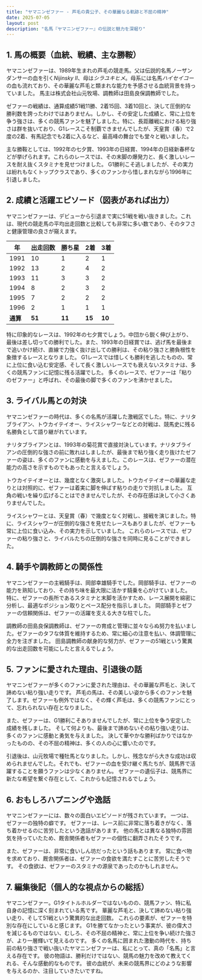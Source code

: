 ```yaml
---
title: "ヤマニンゼファー - 芦毛の貴公子、その華麗なる軌跡と不屈の精神"
date: 2025-07-05
layout: post
description: "名馬『ヤマニンゼファー』の伝説と魅力を深堀り"
---
```


## 1. 馬の概要（血統、戦績、主な勝鞍）

ヤマニンゼファーは、1989年生まれの芦毛の競走馬。父は伝説的名馬ノーザンダンサーの血を引く*Nijinsky II*、母は*シラユキヒメ*。母系には名馬*ハイセイコー*の血も流れており、その華麗な芦毛と類まれな能力を予感させる血統背景を持っていました。  馬主は株式会社山元牧場、調教師は田島良保調教師でした。

ゼファーの戦績は、通算成績51戦11勝、2着15回、3着10回と、決して圧倒的な勝利数を誇ったわけではありません。しかし、その安定した成績と、常に上位を争う強さは、多くの競馬ファンを魅了しました。特に、長距離戦における粘り強さは群を抜いており、G1レースこそ制覇できませんでしたが、天皇賞（春）で2度の2着、有馬記念でも2着に入るなど、最高峰の舞台でも堂々と戦いました。

主な勝鞍としては、1992年の七夕賞、1993年の日経賞、1994年の日経新春杯などが挙げられます。これらのレースでは、その末脚の爆発力と、長く激しいレースを耐え抜くスタミナを見せつけました。  G1勝利こそ逃しましたが、その実力は紛れもなくトップクラスであり、多くのファンから惜しまれながら1996年に引退しました。


## 2. 成績と活躍エピソード（図表があれば出力）

ヤマニンゼファーは、デビューから引退まで実に51戦を戦い抜きました。これは、現代の競走馬の平均出走回数と比較しても非常に多い数であり、そのタフさと健康管理の良さが窺えます。

| 年 | 出走回数 | 勝ち星 | 2着 | 3着 |
|---|---|---|---|---|
| 1991 | 10 | 1 | 2 | 1 |
| 1992 | 13 | 2 | 4 | 2 |
| 1993 | 11 | 3 | 3 | 2 |
| 1994 | 8 | 2 | 3 | 2 |
| 1995 | 7 | 2 | 2 | 2 |
| 1996 | 2 | 1 | 1 | 1 |
| **通算** | **51** | **11** | **15** | **10** |


特に印象的なレースは、1992年の七夕賞でしょう。中団から鋭く伸び上がり、最後は差し切っての勝利でした。また、1993年の日経賞では、逃げ馬を最後まで追いかけ続け、直線で力強く抜け出しての勝利は、その粘り強さと勝負根性を象徴するレースとなりました。  G1レースでは惜しくも勝利を逃したものの、常に上位に食い込む安定感、そして長く激しいレースでも衰えないスタミナは、多くの競馬ファンに記憶に残る活躍でした。  多くのレースで、ゼファーは「粘りのゼファー」と呼ばれ、その最後の脚で多くのファンを沸かせました。


## 3. ライバル馬との対決

ヤマニンゼファーの時代は、多くの名馬が活躍した激戦区でした。特に、ナリタブライアン、トウカイテイオー、ライスシャワーなどとの対戦は、競馬史に残る名勝負として語り継がれています。

ナリタブライアンとは、1993年の菊花賞で直接対決しています。ナリタブライアンの圧倒的な強さの前に敗れはしましたが、最後まで粘り強く走り抜けたゼファーの姿は、多くのファンに感動を与えました。このレースは、ゼファーの潜在能力の高さを示すものでもあったと言えるでしょう。

トウカイテイオーとは、幾度となく激突しました。トウカイテイオーの華麗な走りとは対照的に、ゼファーは着実に脚を伸ばす粘りの走りで対抗しました。  互角の戦いを繰り広げることはできませんでしたが、その存在感は決して小さくありませんでした。

ライスシャワーとは、天皇賞（春）で幾度となく対戦し、接戦を演じました。特に、ライスシャワーが圧倒的な強さを見せたレースもありましたが、ゼファーも常に上位に食い込み、その実力を示していました。  これらのレースでは、ゼファーの粘り強さと、ライバルたちの圧倒的な強さを同時に見ることができました。


## 4. 騎手や調教師との関係性

ヤマニンゼファーの主戦騎手は、岡部幸雄騎手でした。岡部騎手は、ゼファーの能力を熟知しており、その持ち味を最大限に活かす騎乗を心がけていました。  特に、ゼファーの長所であるスタミナと末脚を活かすため、レース展開を綿密に分析し、最適なポジション取りとペース配分を指示しました。  岡部騎手とゼファーの信頼関係は、ゼファーの活躍を支える大きな柱でした。

調教師の田島良保調教師は、ゼファーの育成と管理に並々ならぬ努力を払いました。ゼファーのタフな体質を維持するため、常に細心の注意を払い、体調管理に全力を注ぎました。  田島調教師の献身的な努力が、ゼファーの51戦という驚異的な出走回数を可能にしたと言えるでしょう。


## 5. ファンに愛された理由、引退後の話

ヤマニンゼファーが多くのファンに愛された理由は、その華麗な芦毛と、決して諦めない粘り強い走りです。  芦毛の馬は、その美しい姿から多くのファンを魅了します。ゼファーも例外ではなく、その輝く芦毛は、多くの競馬ファンにとって、忘れられない存在となりました。

また、ゼファーは、G1勝利こそありませんでしたが、常に上位を争う安定した成績を残しました。  そして何よりも、最後まで諦めないその粘り強い走りは、多くのファンに感動と勇気を与えました。  決して華やかな勝利ばかりではなかったものの、その不屈の精神は、多くの人の心に響いたのです。

引退後は、山元牧場で種牡馬となりました。しかし、残念ながら大きな成功は収められませんでした。それでも、ゼファーの血を受け継ぐ馬たちが、競馬界で活躍することを願うファンは少なくありません。  ゼファーの遺伝子は、競馬界に新たな希望を繋ぐ存在として、これからも記憶されるでしょう。


## 6. おもしろハプニングや逸話

ヤマニンゼファーには、数々の面白いエピソードが残されています。  一つは、ゼファーの独特の癖です。  ゼファーは、レース前に非常に落ち着きがなく、落ち着かせるのに苦労したという逸話があります。  他の馬とは異なる独特の雰囲気を持っていたため、厩舎関係者もゼファーの個性に翻弄されたそうです。

また、ゼファーは、非常に食いしん坊だったという話もあります。  常に食べ物を求めており、厩舎関係者は、ゼファーの食欲を満たすことに苦労したそうです。  その食欲は、ゼファーのスタミナの源泉であったのかもしれません。


## 7. 編集後記（個人的な視点からの総括）

ヤマニンゼファー。G1タイトルホルダーではないものの、競馬ファン、特に私自身の記憶に深く刻まれている馬です。  華麗な芦毛と、決して諦めない粘り強い走り、そして51戦という驚異的な出走回数。  これらの要素が、ゼファーを特別な存在にしていると感じます。  G1を勝てなかったという事実が、彼の偉大さを減じるものではない、むしろ、その不屈の精神と、常に上位を争い続けた強さが、より一層輝いて見えるのです。  多くの名馬に囲まれた激動の時代を、持ち前の粘り強さで戦い抜いたヤマニンゼファーは、私にとって、真の「名馬」と言える存在です。  彼の物語は、勝利だけではない、競馬の魅力を改めて教えてくれる、そんな感動的なものです。  彼の血統が、未来の競馬界にどのような影響を与えるのか、注目していきたいですね。
